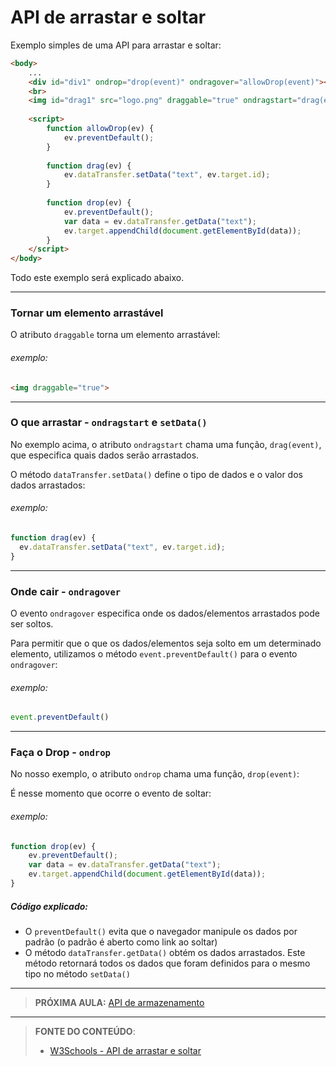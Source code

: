 # API de arrastar e soltar

Exemplo simples de uma API para arrastar e soltar:

```html
<body>
    ...
    <div id="div1" ondrop="drop(event)" ondragover="allowDrop(event)"></div>
    <br>
    <img id="drag1" src="logo.png" draggable="true" ondragstart="drag(event)">
    
    <script>
        function allowDrop(ev) {
            ev.preventDefault();
        }
        
        function drag(ev) {
            ev.dataTransfer.setData("text", ev.target.id);
        }
        
        function drop(ev) {
            ev.preventDefault();
            var data = ev.dataTransfer.getData("text");
            ev.target.appendChild(document.getElementById(data));
        }
    </script>
</body>
```

Todo este exemplo será explicado abaixo.

---

### Tornar um elemento arrastável

O atributo `draggable` torna um elemento arrastável:

###### exemplo:

```html
<img draggable="true">
```

---

### O que arrastar - `ondragstart` e `setData()`

No exemplo acima, o atributo `ondragstart` chama uma função, `drag(event)`, que especifica quais dados serão arrastados.

O método `dataTransfer.setData()` define o tipo de dados e o valor dos dados arrastados:

###### exemplo:

```javascript
function drag(ev) {
  ev.dataTransfer.setData("text", ev.target.id);
}
```

---

### Onde cair - `ondragover`

O evento `ondragover` especifica onde os dados/elementos arrastados pode ser soltos.

Para permitir que o que os dados/elementos seja solto em um determinado elemento, utilizamos o método `event.preventDefault()` para o evento `ondragover`: 

###### exemplo:

```javascript
event.preventDefault()
```

---

### Faça o Drop - `ondrop`

No nosso exemplo, o atributo `ondrop` chama uma função, `drop(event)`:

É nesse momento que ocorre o evento de soltar:

###### exemplo:

```javascript
function drop(ev) {
    ev.preventDefault();
    var data = ev.dataTransfer.getData("text");
    ev.target.appendChild(document.getElementById(data));
}
```

##### Código explicado:

- O `preventDefault()` evita que o navegador manipule os dados por padrão (o padrão é aberto como link ao soltar)
- O método `dataTransfer.getData()` obtém os dados arrastados. Este método retornará todos os dados que foram definidos para o mesmo tipo no método `setData()`

***

> **PRÓXIMA AULA:** [API de armazenamento](../13.3-armazenamento-na-web)

***


> **FONTE DO CONTEÚDO**:
>
> - [W3Schools - API de arrastar e soltar](https://www.w3schools.com/html/html5_draganddrop.asp)